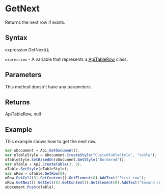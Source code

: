 # GetNext

Returns the next row if exists.

## Syntax

expression.GetNext();

`expression` - A variable that represents a [ApiTableRow](../ApiTableRow.md) class.

## Parameters

This method doesn't have any parameters.

## Returns

ApiTableRow, null

## Example

This example shows how to get the next row.

```javascript
var oDocument = Api.GetDocument();
var oTableStyle = oDocument.CreateStyle("CustomTableStyle", "table");
oTableStyle.SetBasedOn(oDocument.GetStyle("Bordered"));
var oTable = Api.CreateTable(3, 3);
oTable.SetStyle(oTableStyle);
var oRow = oTable.GetRow(0);
oRow.GetCell(0).GetContent().GetElement(0).AddText("First row");
oRow.GetNext().GetCell(0).GetContent().GetElement(0).AddText("Second row");
oDocument.Push(oTable);
```
